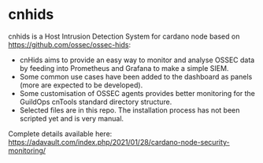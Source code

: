 # cnhids
cnhids is a Host Intrusion Detection System for cardano node based on https://github.com/ossec/ossec-hids:

- cnHids aims to provide an easy way to monitor and analyse OSSEC data by feeding into Prometheus and Grafana to make a simple SIEM.
- Some common use cases have been added to the dashboard as panels (more are expected to be developed).
- Some customisation of OSSEC agents provides better monitoring for the GuildOps cnTools standard directory structure.
- Selected files are in this repo. The installation process has not been scripted yet and is very manual.

Complete details available here:
https://adavault.com/index.php/2021/01/28/cardano-node-security-monitoring/
